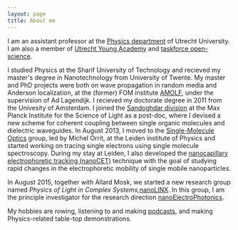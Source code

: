 ```yaml
---
layout: page
title: About me
---
```


I am an assistant professor at the [Physics department](https://www.uu.nl/en/organisation/department-of-physics) of Utrecht University. I am also a member of [Utrecht Young Academy](https://www.uu.nl/en/research/utrecht-young-academy) and [taskforce open-science](https://open-science.sites.uu.nl/).

I studied Physics at the Sharif University of Technology and recieved my master's degree in Nanotechnology from University of Twente. My master and PhD projects were both on wave propagation in random media and Anderson localization, at the \(former\) FOM institute [AMOLF](http://www.amolf.nl), under the supervision of Ad Lagendijk. I recieved my doctorate degree in 2011 from the Univesity of Amsterdam. I joined the [Sandoghdar division](http://www.mpl.mpg.de/en/sandoghdar/) at the Max Planck Institute for the Science of Light as a post-doc, where I devised a new scheme for coherent coupling between single organic molecules and dielectric waveguides. In August 2013, I moved to the [Single-Molecule Optics](http://www.single-molecule.nl) group, led by Michel Orrit, at the Leiden institute of Physics and started working on tracing single electrons using single molecule spectroscopy. During my stay at Leiden, I also developed the [nanocapillary electrophoretic tracking \(nanoCET\)](https://sanlifaez.github.io/research/) technique with the goal of studying rapid changes in the electrophoretic mobility of single mobile nanoparticles.

In August 2015, together with Allard Mosk, we started a new research group named _Physics of Light in Complex Systems,_[nanoLINX](http://www.nanolinx.nl). In this group, I am the principle investigator for the research direction [nanoElectroPhotonics](http://www.nano-epics.com).

My hobbies are rowing, listening to and making [podcasts](https://sanlifaez.github.io/podcast/), and making Physics-related table-top demonstrations. 